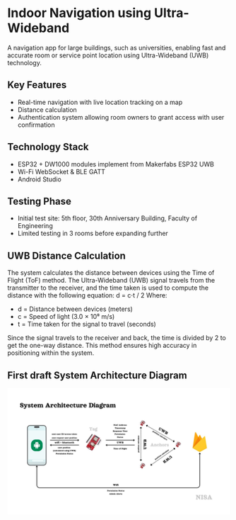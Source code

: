 # **Indoor Navigation using Ultra-Wideband**

A navigation app for large buildings, such as universities, enabling fast and accurate room or service point location using Ultra-Wideband (UWB) technology.

## **Key Features**
- Real-time navigation with live location tracking on a map
- Distance calculation
- Authentication system allowing room owners to grant access with user confirmation

## **Technology Stack**
- ESP32 + DW1000 modules implement from Makerfabs ESP32 UWB
- Wi-Fi WebSocket & BLE GATT
- Android Studio

## **Testing Phase**
- Initial test site: 5th floor, 30th Anniversary Building, Faculty of Engineering
- Limited testing in 3 rooms before expanding further

## **UWB Distance Calculation**
The system calculates the distance between devices using the Time of Flight (ToF) method. The Ultra-Wideband (UWB) signal travels from the transmitter to the receiver, and the time taken is used to compute the distance with the following equation:
d = c⋅t / 2
Where:
- d = Distance between devices (meters)
- c = Speed of light (3.0 × 10⁸ m/s)
- t = Time taken for the signal to travel (seconds)

​Since the signal travels to the receiver and back, the time is divided by 2 to get the one-way distance. This method ensures high accuracy in positioning within the system.

## **First draft System Architecture Diagram**
![](picture/System%20Architecture%20Diagram.jpg)
